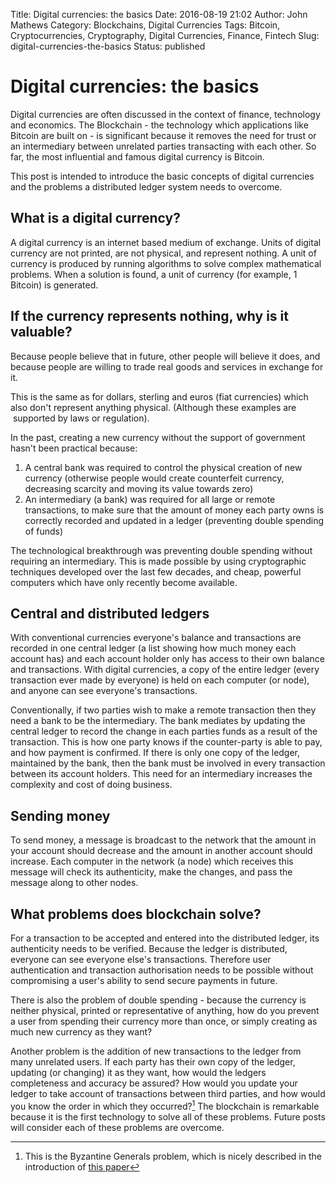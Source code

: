 Title: Digital currencies: the basics
Date: 2016-08-19 21:02
Author: John Mathews
Category: Blockchains, Digital Currencies
Tags: Bitcoin, Cryptocurrencies, Cryptography, Digital Currencies, Finance, Fintech
Slug: digital-currencies-the-basics
Status: published

# Digital currencies: the basics
Digital currencies are often discussed in the context of finance,
technology and economics. The Blockchain - the technology which
applications like Bitcoin are built on - is significant because it
removes the need for trust or an intermediary between unrelated parties
transacting with each other. So far, the most influential and famous
digital currency is Bitcoin.

This post is intended to introduce the basic concepts of digital
currencies and the problems a distributed ledger system needs to
overcome.

## What is a digital currency?
A digital currency is an internet based medium of exchange. Units of
digital currency are not printed, are not physical, and represent
nothing. A unit of currency is produced by running algorithms to solve
complex mathematical problems. When a solution is found, a unit of
currency (for example, 1 Bitcoin) is generated.

## If the currency represents nothing, why is it valuable?
Because people believe that in future, other people will believe
it does, and because people are willing to trade real goods and services
in exchange for it.

This is the same as for dollars, sterling and euros (fiat currencies)
which also don't represent anything physical. (Although these examples
are  supported by laws or regulation).

In the past, creating a new currency without the support of government
hasn't been practical because:

1.  A central bank was required to control the physical creation of new
    currency (otherwise people would create counterfeit currency,
    decreasing scarcity and moving its value towards zero)
2.  An intermediary (a bank) was required for all large or remote
    transactions, to make sure that the amount of money each party
    owns is correctly recorded and updated in a ledger (preventing
    double spending of funds)

The technological breakthrough was preventing double spending without
requiring an intermediary. This is made possible by using cryptographic
techniques developed over the last few decades, and cheap, powerful
computers which have only recently become available.

## Central and distributed ledgers
With conventional currencies everyone's balance and transactions are
recorded in one central ledger (a list showing how much money each
account has) and each account holder only has access to their own
balance and transactions. With digital currencies, a copy of the entire
ledger (every transaction ever made by everyone) is held on each
computer (or node), and anyone can see everyone's transactions.

Conventionally, if two parties wish to make a remote transaction then
they need a bank to be the intermediary. The bank mediates by
updating the central ledger to record the change in each parties funds
as a result of the transaction. This is how one party knows if the
counter-party is able to pay, and how payment is confirmed. If there is
only one copy of the ledger, maintained by the bank, then the bank must
be involved in every transaction between its account holders. This
need for an intermediary increases the complexity and cost of doing
business.

## Sending money
To send money, a message is broadcast to the network that the amount in
your account should decrease and the amount in another account should
increase. Each computer in the network (a node) which receives this
message will check its authenticity, make the changes, and pass the
message along to other nodes.

## What problems does blockchain solve?
For a transaction to be accepted and entered into the distributed
ledger, its authenticity needs to be verified. Because the ledger is
distributed, everyone can see everyone else's transactions. Therefore
user authentication and transaction authorisation needs to be possible
without compromising a user's ability to send secure payments in future.

There is also the problem of double spending - because the currency is
neither physical, printed or representative of anything, how do you
prevent a user from spending their currency more than once, or simply
creating as much new currency as they want?

Another problem is the addition of new transactions to the ledger from
many unrelated users. If each party has their own copy of the ledger,
updating (or changing) it as they want, how would the ledgers
completeness and accuracy be assured? How would you update your ledger
to take account of transactions between third parties, and how would you
know the order in which they occurred?[^1] The blockchain is remarkable because it is the first technology to solve
all of these problems. Future posts will consider each of these problems
are overcome.

[^1]: This is the Byzantine Generals problem, which is nicely described in the introduction of 
[this paper](http://research.microsoft.com/en-us/um/people/lamport/pubs/byz.pdf)


